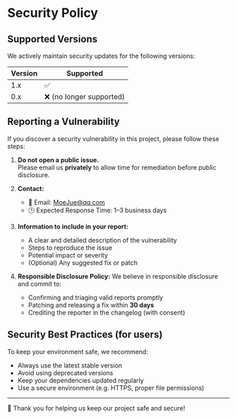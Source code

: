 # Security Policy

## Supported Versions

We actively maintain security updates for the following versions:

| Version | Supported          |
|---------|--------------------|
| 1.x     | ✅                 |
| 0.x     | ❌ (no longer supported) |

## Reporting a Vulnerability

If you discover a security vulnerability in this project, please follow these steps:

1. **Do not open a public issue.**  
   Please email us **privately** to allow time for remediation before public disclosure.

2. **Contact:**
   - 📧 Email: [MoeJue@qq.com](mailto:MoeJue@qq.com)
   - 🕒 Expected Response Time: 1–3 business days

3. **Information to include in your report:**
   - A clear and detailed description of the vulnerability
   - Steps to reproduce the issue
   - Potential impact or severity
   - (Optional) Any suggested fix or patch

4. **Responsible Disclosure Policy:**
   We believe in responsible disclosure and commit to:
   - Confirming and triaging valid reports promptly
   - Patching and releasing a fix within **30 days**
   - Crediting the reporter in the changelog (with consent)

## Security Best Practices (for users)

To keep your environment safe, we recommend:
- Always use the latest stable version
- Avoid using deprecated versions
- Keep your dependencies updated regularly
- Use a secure environment (e.g. HTTPS, proper file permissions)

---

🔐 Thank you for helping us keep our project safe and secure!

